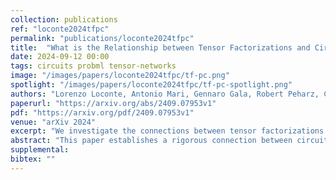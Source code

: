 ```yaml
---
collection: publications
ref: "loconte2024tfpc"
permalink: "publications/loconte2024tfpc"
title:  "What is the Relationship between Tensor Factorizations and Circuits (and How Can We Exploit it)?"
date: 2024-09-12 00:00
tags: circuits probml tensor-networks
image: "/images/papers/loconte2024tfpc/tf-pc.png"
spotlight: "/images/papers/loconte2024tfpc/tf-pc-spotlight.png"
authors: "Lorenzo Loconte, Antonio Mari, Gennaro Gala, Robert Peharz, Cassio de Campos, Erik Quaeghebeur, Gennaro Vessio, Antonio Vergari"
paperurl: "https://arxiv.org/abs/2409.07953v1"
pdf: "https://arxiv.org/pdf/2409.07953v1"
venue: "arXiv 2024"
excerpt: "We investigate the connections between tensor factorizations and circuits: how the literature of the former can benefit from the theory about the latter, and how we can scale the latter with the former."
abstract: "This paper establishes a rigorous connection between circuit representations and tensor factorizations, two seemingly distinct yet fundamentally related areas. By connecting these fields, we highlight a series of opportunities that can benefit both communities. Our work generalizes popular tensor factorizations within the circuit language, and unifies various circuit learning algorithms under a single, generalized hierarchical factorization framework. Specifically, we introduce a modular "Lego block" approach to build tensorized circuit architectures. This, in turn, allows us to systematically construct and explore various circuit and tensor factorization models while maintaining tractability. This connection not only clarifies similarities and differences in existing models, but also enables the development of a comprehensive pipeline for building and optimizing new circuit/tensor factorization architectures. We show the effectiveness of our framework through extensive empirical evaluations, and highlight new research opportunities for tensor factorizations in probabilistic modeling."
supplemental: 
bibtex: ""
---
```

